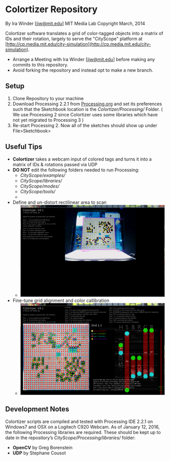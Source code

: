 # Colortizer Repository
By Ira Winder [jiw@mit.edu] MIT Media Lab
Copyright March, 2014

Colortizer software translates a grid of color-tagged objects into a matrix of IDs and their rotation, largely to serve the "CityScope" platform at  [http://cp.media.mit.edu/city-simulation](http://cp.media.mit.edu/city-simulation). 
* Arrange a Meeting with Ira Winder [jiw@mit.edu] before making any commits to this repository.
* Avoid forking the repository and instead opt to make a new branch.

## Setup
1. Clone Repository to your machine
2. Download Processing 2.2.1 from [Processing.org](https://processing.org/download/?processing) and set its preferences such that the Sketchbook location is the *Colortizer/Processing/* Folder. ( We use Processing 2 since Colortizer uses some libraries which have not yet migrated to Processing 3 )
3. Re-start Processing 2.  Now all of the sketches should show up under File>Sketchbook>

## Useful Tips
* **Colortizer** takes a webcam input of colored tags and turns it into a matrix of IDs & rotations passed via UDP
* **DO NOT** edit the following folders needed to run Processing:
	* *CityScope/examples/*
	* *CityScope/libraries/*
	* *CityScope/modes/*
	* *CityScope/tools/*
	* 
* Define and un-distort rectilinear area to scan
  * ![Colortizer](screenshots/Colortizer02.PNG "Colortizer")
* Fine-tune grid alignment and color callibration
  * ![Colortizer](screenshots/Colortizer01.PNG "Colortizer")

## Development Notes
Colortizer scripts are compiled and tested with Processing IDE 2.2.1 on Windows7 and OSX on a Logitech C920 Webcam.
As of January 12, 2016, the following Processing libraries are required.  These should be kept up to date in the repository’s *CityScope/Processing/libraries/* folder:
* **OpenCV** by Greg Borenstein
* **UDP** by Stephane Cousot
